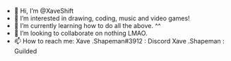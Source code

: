 - 👋 Hi, I’m @XaveShift
- 👀 I’m interested in drawing, coding, music and video games!
- 🌱 I’m currently learning how to do all the above. ^^
- 💞️ I’m looking to collaborate on nothing LMAO.
- 📫 How to reach me:
Xave .Shapeman#3912 : Discord
Xave .Shapeman : Guilded

<!---
XaveShift/XaveShift is a ✨ special ✨ repository because its `README.md` (this file) appears on your GitHub profile.
You can click the Preview link to take a look at your changes.
--->
